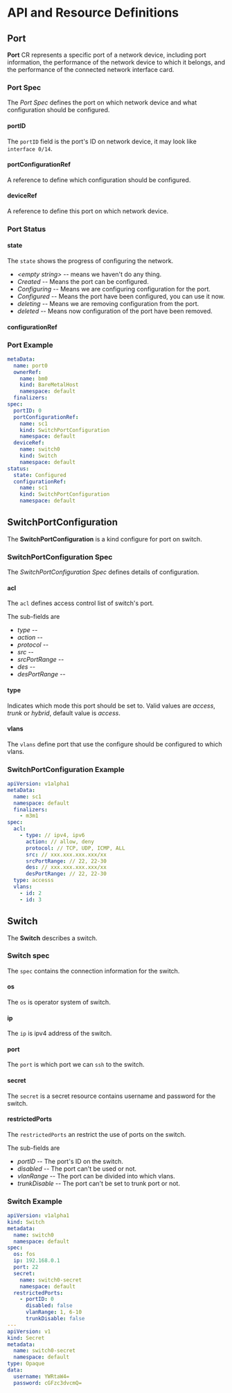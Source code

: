 # API and Resource Definitions

## Port

**Port** CR represents a specific port of a network device, including port information,
the performance of the network device to which it belongs, and the performance of
the connected network interface card.

### Port Spec

The *Port Spec* defines the port on which network device and what configuration should be configured.

#### portID

The `portID` field is the port's ID on network device, it may look like `interface 0/14`.

#### portConfigurationRef

A reference to define which configuration should be configured.

#### deviceRef

A reference to define this port on which network device.

### Port Status

#### state

The `state` shows the progress of configuring the network.

* *\<empty string\>* -- means we haven't do any thing.
* *Created* -- Means the port can be configured.
* *Configuring* -- Means we are configuring configuration for the port.
* *Configured* -- Means the port have been configured, you can use it now.
* *deleting* -- Means we are removing configuration from the port.
* *deleted* -- Means now configuration of the port have been removed.

#### configurationRef

<!-- TODO -->

### Port Example

```yaml
metaData:
  name: port0
  ownerRef:
    name: bm0
    kind: BareMetalHost
    namespace: default
  finalizers:
spec:
  portID: 0
  portConfigurationRef:
    name: sc1
    kind: SwitchPortConfiguration
    namespace: default
  deviceRef:
    name: switch0
    kind: Switch
    namespace: default
status:
  state: Configured
  configurationRef:
    name: sc1
    kind: SwitchPortConfiguration
    namespace: default
```

## SwitchPortConfiguration

The **SwitchPortConfiguration** is a kind configure for port on switch.

### SwitchPortConfiguration Spec

The *SwitchPortConfiguration Spec* defines details of configuration.

#### acl

The `acl` defines access control list of switch's port.

The sub-fields are

<!-- TODO -->
* *type* --
* *action* --
* *protocol* --
* *src* --
* *srcPortRange* --
* *des* --
* *desPortRange* --

#### type

Indicates which mode this port should be set to. Valid values are *access*, *trunk* or *hybrid*,
 default value is *access*.

#### vlans

The `vlans` define port that use the configure should be configured to which vlans.

### SwitchPortConfiguration Example

```yaml
apiVersion: v1alpha1
metaData:
  name: sc1
  namespace: default
  finalizers:
    - m3m1
spec:
  acl:
    - type: // ipv4, ipv6
      action: // allow, deny
      protocol: // TCP, UDP, ICMP, ALL
      src: // xxx.xxx.xxx.xxx/xx
      srcPortRange: // 22, 22-30
      des: // xxx.xxx.xxx.xxx/xx
      desPortRange: // 22, 22-30
  type: accesss
  vlans:
    - id: 2
    - id: 3
```

## Switch

The **Switch** describes a switch.

### Switch spec

The `spec` contains the connection information for the switch.

#### os

The `os` is operator system of switch.

#### ip

The `ip` is ipv4 address of the switch.

#### port

The `port` is which port we can `ssh` to the switch.

#### secret

The `secret` is a secret resource contains username and password for the switch.

#### restrictedPorts

The `restrictedPorts` an restrict the use of ports on the switch.

The sub-fields are

* *portID* -- The port's ID on the switch.
* *disabled* -- The port can't be used or not.
* *vlanRange* -- The port can be divided into which vlans.
* *trunkDisable* -- The port can't be set to trunk port or not.

### Switch Example
```yaml
apiVersion: v1alpha1
kind: Switch
metadata:
  name: switch0
  namespace: default
spec:
  os: fos
  ip: 192.168.0.1
  port: 22
  secret:
    name: switch0-secret
    namespace: default
  restrictedPorts:
    - portID: 0
      disabled: false
      vlanRange: 1, 6-10
      trunkDisable: false
---
apiVersion: v1
kind: Secret
metadata:
  name: switch0-secret
  namespace: default
type: Opaque
data:
  username: YWRtaW4=
  password: cGFzc3dvcmQ=
```
